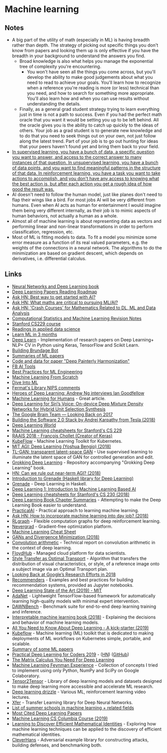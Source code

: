 # Machine learning

## Notes

- A big part of the utility of math (especially in ML) is having breadth rather than depth. The strategy of picking out specific things you don't know from papers and looking them up is only effective if you have the breadth in your background to understand the answers you find.
  - Broad knowledge is also what helps you manage the exponential tree of complexity you're encountering.
    - You won't have seen all the things you come across, but you'll develop the ability to make good judgements about what you need to read to achieve your goals. You'll learn how to recognize when a reference you're reading is more (or less) technical than you need, and how to search for something more appropriate. You'll also learn how and when you can use results without understanding the details.
  - Finally, as a general grad student strategy trying to learn everything just in time is not a path to success. Even if you had the perfect math oracle that you want it would be setting you up to be left behind. All the oracle gives you is the ability to catch up quickly to the ideas of others. Your job as a grad student is to generate new knowledge and to do that you need to seek things out on your own, not just follow along the latest trend. Part of your job is to go out hunting for ideas that your peers haven't found yet and bring them back to your field.
- [In supervised learning, you have a bunch of data, a specific question you want to answer, and access to the correct answer to many instances of that question. In unsupervised learning, you have a bunch of data points, and you want to find meaningful patterns in the structure of that data. In reinforcement learning, you have a task you want to take actions to accomplish, and you don't have any access to knowing what the best action is, but after each action you get a rough idea of how good the result was.](https://www.reddit.com/r/MachineLearning/comments/7780ok/r_alphago_zero_learning_from_scratch_deepmind/dol3knx/ "permalink")
- AI doesn't need to follow the human model, just like planes don't need to flap their wings like a bird. For most jobs AI will be very different from humans. Even when AI acts as human for entertainment I would imagine them being very different internally, as their job is to mimic aspects of human behaviors, not actually a human as a whole.
- Almost all of machine learning is about representing data as vectors and performing linear and non-linear transformations in order to perform classification, regression, etc.
- Most of ML is fitting models to data. To fit a model you minimize some error measure as a function of its real valued parameters, e.g. the weights of the connections in a neural network. The algorithms to do the minimization are based on gradient descent, which depends on derivatives, i.e. differential calculus.

## Links

- [Neural Networks and Deep Learning book](http://neuralnetworksanddeeplearning.com/)
- [Deep Learning Papers Reading Roadmap](https://github.com/songrotek/Deep-Learning-Papers-Reading-Roadmap)
- [Ask HN: Best way to get started with AI?](https://news.ycombinator.com/item?id=15689399)
- [Ask HN: What maths are critical to pursuing ML/AI?](https://news.ycombinator.com/item?id=15116379)
- [Ask HN: 'Crash Courses' for Mathematics Related to DL, ML and Data Analysis](https://news.ycombinator.com/item?id=16508873)
- [Computational Statistics and Machine Learning Revision Notes](https://github.com/acbraith/CSML_notes)
- [Stanford CS229 course](https://github.com/econti/cs229)
- [Readings in applied data science](https://github.com/hadley/stats337)
- [Learn ML in 3 months](https://github.com/llSourcell/Learn_Machine_Learning_in_3_Months#readme)
- [Deep Learn](https://github.com/GauravBh1010tt/DeepLearn#readme) - Implementation of research papers on Deep Learning+ NLP+ CV in Python using Keras, TensorFlow and Scikit Learn.
- [Building Brundage Bot](https://hackernoon.com/building-brundage-bot-10252facf3d1)
- [Summaries of ML papers](https://github.com/aleju/papers)
- [Code and data for paper "Deep Painterly Harmonization"](https://github.com/luanfujun/deep-painterly-harmonization)
- [FB AI Tools](https://facebook.ai/developers/tools)
- [Best Practices for ML Engineering](https://developers.google.com/machine-learning/rules-of-ml/)
- [Machine Learning From Scratch](https://github.com/eriklindernoren/ML-From-Scratch#readme)
- [Dive Into ML](http://hangtwenty.github.io/dive-into-machine-learning/)
- [Fermat's Library NIPS comments](http://fermatslibrary.com/nips)
- [Heroes of Deep Learning: Andrew Ng interviews Ian Goodfellow](https://www.youtube.com/watch?v=pWAc9B2zJS4)
- [Machine Learning for Humans](https://medium.com/machine-learning-for-humans/why-machine-learning-matters-6164faf1df12) - Great article.
- [Deep Learning for Siri’s Voice: On-device Deep Mixture Density Networks for Hybrid Unit Selection Synthesis](https://machinelearning.apple.com/2017/08/06/siri-voices.html)
- [The Google Brain Team — Looking Back on 2017](https://ai.googleblog.com/2018/01/the-google-brain-team-looking-back-on.html?m=1)
- [Building the Software 2.0 Stack by Andrej Karpathy from Tesla (2018)](https://www.figure-eight.com/building-the-software-2-0-stack-by-andrej-karpathy-from-tesla/)
- [Deep Learning World](https://github.com/astorfi/Deep-Learning-World#readme)
- [Machine Learning cheatsheets for Stanford's CS 229](https://github.com/afshinea/stanford-cs-229-machine-learning#readme)
- [RAAIS 2018 - François Chollet (Creator of Keras)](https://www.youtube.com/watch?v=2L2u303FAs8)
- [KubeFlow](https://github.com/kubeflow/kubeflow#readme) - Machine Learning Toolkit for Kubernetes.
- [MIT AGI: Deep Learning (Yoshua Bengio) (2018)](https://www.youtube.com/watch?v=azOmzumh0vQ)
- [TL-GAN: transparent latent-space GAN](https://github.com/SummitKwan/transparent_latent_gan) - Use supervised learning to illuminate the latent space of GAN for controlled generation and edit.
- [Grokking Deep Learning](https://github.com/iamtrask/Grokking-Deep-Learning#readme) - Repository accompanying "Grokking Deep Learning" book.
- [HN: Can we rule out near-term AGI? (2018)](https://news.ycombinator.com/item?id=18405025)
- [Introduction to Grenade (Haskell library for Deep Learning)](https://www.huwcampbell.com/posts/2017-02-17-introduction-to-grenade.html)
- [Grenade](https://github.com/HuwCampbell/grenade) - Deep Learning in Haskell.
- [Deep Learning 1: Introduction to Machine Learning Based AI](https://www.youtube.com/watch?v=iOh7QUZGyiU)
- [Deep Learning cheatsheets for Stanford's CS 230 (2018)](https://github.com/afshinea/stanford-cs-230-deep-learning)
- [Deep Learning Book Chapter Summaries](https://github.com/dalmia/Deep-Learning-Book-Chapter-Summaries) - Attempting to make the Deep Learning Book easier to understand.
- [PracticalAI](https://github.com/GokuMohandas/practicalAI#readme) - Practical approach to learning machine learning.
- [Ask HN: How to incorporate machine learning into day job? (2018)](https://news.ycombinator.com/item?id=18650646)
- [RLgraph](https://github.com/rlgraph/rlgraph) - Flexible computation graphs for deep reinforcement learning.
- [Nevergrad](https://github.com/facebookresearch/nevergrad) - Gradient-free optimization platform.
- [Machine Learning Cheat Sheet](https://ml-cheatsheet.readthedocs.io/en/latest/)
- [GANs and Divergence Minimization (2018)](https://colinraffel.com/blog/gans-and-divergence-minimization.html)
- [Convolution arithmetic](https://github.com/vdumoulin/conv_arithmetic) - Technical report on convolution arithmetic in the context of deep learning.
- [FloydHub](https://www.floydhub.com/) - Managed cloud platform for data scientists.
- [Style Transfer as Optimal Transport](https://github.com/VinceMarron/style_transfer) - Algorithm that transfers the distribution of visual characteristics, or style, of a reference image onto a subject image via an Optimal Transport plan.
- [Looking Back at Google’s Research Efforts in 2018](https://ai.googleblog.com/2019/01/looking-back-at-googles-research.html)
- [Recommenders](https://github.com/Microsoft/Recommenders) - Examples and best practices for building recommendation systems, provided as Jupyter notebooks.
- [Deep Learning State of the Art (2019) - MIT](https://www.youtube.com/watch?v=53YvP6gdD7U)
- [AdaNet](https://github.com/tensorflow/adanet) - Lightweight TensorFlow-based framework for automatically learning high-quality models with minimal expert intervention.
- [DAWNBench](https://dawn.cs.stanford.edu/benchmark/) - Benchmark suite for end-to-end deep learning training and inference.
- [Interpretable machine learning book (2018)](https://github.com/christophM/interpretable-ml-book) - Explaining the decisions and behavior of machine learning models.
- [All You Need to Know About Deep Learning - A kick-starter (2019)](https://github.com/osforscience/deep-learning-ocean#readme)
- [Kubeflow](https://github.com/kubeflow/pipelines) - Machine learning (ML) toolkit that is dedicated to making deployments of ML workflows on Kubernetes simple, portable, and scalable.
- [Summary of some ML papers](https://github.com/kweonwooj/papers)
- [Practical Deep Learning for Coders 2019](https://www.fast.ai/2019/01/24/course-v3/) - ([HN](https://news.ycombinator.com/item?id=19000027)) ([GitHub](https://github.com/fastai/course-v3))
- [The Matrix Calculus You Need For Deep Learning](https://explained.ai/matrix-calculus/index.html)
- [Machine Learning Feynman Experience](https://github.com/leandromineti/ml-feynman-experience#readme) - Collection of concepts I tried to implement using only Python, NumPy and SciPy on Google Colaboratory.
- [Tensor2Tensor](https://github.com/tensorflow/tensor2tensor) - Library of deep learning models and datasets designed to make deep learning more accessible and accelerate ML research.
- [Deep learning drizzle](https://github.com/kmario23/deep-learning-drizzle) - Various ML, reinforcement learning video lectures.
- [Xfer](https://github.com/amzn/xfer) - Transfer Learning library for Deep Neural Networks.
- [List of summer schools in machine learning + related fields](https://github.com/sshkhr/awesome-mlss#readme)
- [Most Cited Deep Learning Papers](https://github.com/terryum/awesome-deep-learning-papers#readme)
- [Machine Learning CS Columbia Course (2019)](http://www.cs.columbia.edu/%7Everma/classes/ml/index.html)
- [Learning to Discover Efficient Mathematical Identities](https://github.com/kkurach/math_learning) - Exploring how machine learning techniques can be applied to the discovery of efficient mathematical identities.
- [CleverHans](https://github.com/tensorflow/cleverhans) - Adversarial example library for constructing attacks, building defenses, and benchmarking both.
